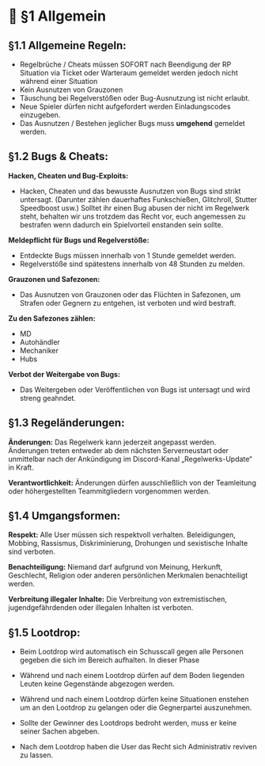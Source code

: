 # 📔 §1 Allgemein

## §1.1 Allgemeine Regeln:
- Regelbrüche / Cheats müssen SOFORT nach Beendigung der RP Situation via Ticket oder Warteraum gemeldet werden jedoch nicht während einer Situation
- Kein Ausnutzen von Grauzonen
- Täuschung bei Regelverstößen oder Bug-Ausnutzung ist nicht erlaubt.
- Neue Spieler dürfen nicht aufgefordert werden Einladungscodes einzugeben.
- Das Ausnutzen / Bestehen jeglicher Bugs muss **umgehend** gemeldet werden.

## §1.2 Bugs & Cheats:

**Hacken, Cheaten und Bug-Exploits:**
- Hacken, Cheaten und das bewusste Ausnutzen von Bugs sind strikt untersagt. (Darunter zählen dauerhaftes Funkschießen, Glitchroll, Stutter Speedboost usw.) Solltet ihr einen Bug abusen der nicht im Regelwerk steht, behalten wir uns trotzdem das Recht vor, euch angemessen zu bestrafen wenn dadurch ein Spielvorteil enstanden sein sollte.

**Meldepflicht für Bugs und Regelverstöße:**

- Entdeckte Bugs müssen innerhalb von 1 Stunde gemeldet werden.
- Regelverstöße sind spätestens innerhalb von 48 Stunden zu melden.

**Grauzonen und Safezonen:**
- Das Ausnutzen von Grauzonen oder das Flüchten in Safezonen, um Strafen oder Gegnern zu entgehen, ist verboten und wird bestraft.

**Zu den Safezones zählen:**
- MD
- Autohändler
- Mechaniker
- Hubs

**Verbot der Weitergabe von Bugs:**
- Das Weitergeben oder Veröffentlichen von Bugs ist untersagt und wird streng geahndet.

## §1.3 Regeländerungen:

**Änderungen:** Das Regelwerk kann jederzeit angepasst werden. Änderungen treten entweder ab dem nächsten Serverneustart oder unmittelbar nach der Ankündigung im Discord-Kanal „Regelwerks-Update“ in Kraft.

**Verantwortlichkeit:** Änderungen dürfen ausschließlich von der Teamleitung oder höhergestellten Teammitgliedern vorgenommen werden.


## §1.4 Umgangsformen:

**Respekt:** Alle User müssen sich respektvoll verhalten. Beleidigungen, Mobbing, Rassismus, Diskriminierung, Drohungen und sexistische Inhalte sind verboten.

**Benachteiligung:** Niemand darf aufgrund von Meinung, Herkunft, Geschlecht, Religion oder anderen persönlichen Merkmalen benachteiligt werden.

**Verbreitung illegaler Inhalte:** Die Verbreitung von extremistischen, jugendgefährdenden oder illegalen Inhalten ist verboten.

## §1.5 Lootdrop:

- Beim Lootdrop wird automatisch ein Schusscall gegen alle Personen gegeben die sich im Bereich aufhalten. In dieser Phase 

- Während und nach einem Lootdrop dürfen auf dem Boden liegenden Leuten keine Gegenstände abgezogen werden.

- Während und nach einem Lootdrop dürfen keine Situationen enstehen um an den Lootdrop zu gelangen oder die Gegnerpartei auszunehmen.

- Sollte der Gewinner des Lootdrops bedroht werden, muss er keine seiner Sachen abgeben.

- Nach dem Lootdrop haben die User das Recht sich Administrativ reviven zu lassen. 

